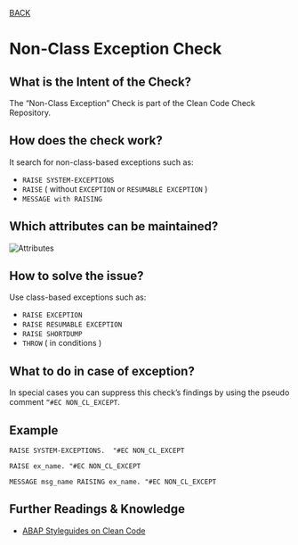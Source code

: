 [BACK](../check_documentation.md)

# Non-Class Exception Check
## What is the Intent of the Check?
The “Non-Class Exception” Check is part of the Clean Code Check Repository.

## How does the check work?
It search for non-class-based exceptions such as:
* `RAISE SYSTEM-EXCEPTIONS`
* `RAISE` ( without `EXCEPTION` or `RESUMABLE EXCEPTION` )
* `MESSAGE with RAISING`

## Which attributes can be maintained?
![Attributes](./img/non_class_based_exception.png)

## How to solve the issue?
Use class-based exceptions such as:
* `RAISE EXCEPTION`
* `RAISE RESUMABLE EXCEPTION`
* `RAISE SHORTDUMP`
* `THROW` ( in conditions )

## What to do in case of exception?
In special cases you can suppress this check’s findings by using the pseudo comment `“#EC NON_CL_EXCEPT`.

## Example
```abap
RAISE SYSTEM-EXCEPTIONS.  "#EC NON_CL_EXCEPT

RAISE ex_name. "#EC NON_CL_EXCEPT

MESSAGE msg_name RAISING ex_name. "#EC NON_CL_EXCEPT
```

## Further Readings & Knowledge
* [ABAP Styleguides on Clean Code](https://github.com/SAP/styleguides/blob/master/clean-abap/CleanABAP.md#use-class-based-exceptions)
